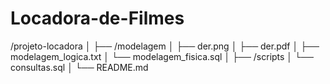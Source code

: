 # Locadora-de-Filmes
/projeto-locadora
│
├── /modelagem
│   ├── der.png
│   ├── der.pdf
│   ├── modelagem_logica.txt
│   └── modelagem_fisica.sql
│
├── /scripts
│   └── consultas.sql
│
└── README.md
